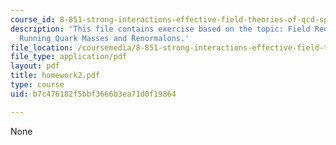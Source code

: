 ```yaml
---
course_id: 8-851-strong-interactions-effective-field-theories-of-qcd-spring-2006
description: 'This file contains exercise based on the topic: Field Redefinitions,
  Running Quark Masses and Renormalons.'
file_location: /coursemedia/8-851-strong-interactions-effective-field-theories-of-qcd-spring-2006/b7c476182f5bbf3666b3ea71d0f19864_homework2.pdf
file_type: application/pdf
layout: pdf
title: homework2.pdf
type: course
uid: b7c476182f5bbf3666b3ea71d0f19864

---
```

None